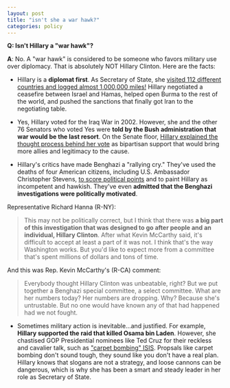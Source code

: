 ```yaml
---  
layout: post  
title: "isn't she a war hawk?"  
categories: policy
---  
```


**Q: Isn't Hillary a "war hawk"?**
  
**A**: No. A "war hawk" is considered to be someone who favors military use over diplomacy. That is absolutely NOT Hillary Clinton. Here are the facts:

* Hillary is a **diplomat first**. As Secretary of State, she [visited 112 different countries and logged almost 1,000,000 miles!](https://mic.com/articles/21829/5-top-highlights-in-hillary-clinton-s-secretary-of-state-tenure#.x0B1Hndr6) Hillary negotiated a ceasefire between Israel and Hamas, helped open Burma to the rest of the world, and pushed the sanctions that finally got Iran to the negotiating table. 

* Yes, Hillary voted for the Iraq War in 2002. However, she and the other 76 Senators who voted Yes were **told by the Bush administration that war would be the last resort**. On the Senate floor, [Hillary explained the thought process behind her vote](http://www.thepeoplesview.net/main/2016/3/20/hillary-clinton-is-not-a-hawk-foreign-policy) as bipartisan support that would bring more allies and legitimacy to the cause. 

* Hillary's critics have made Benghazi a "rallying cry." They've used the deaths of four American citizens, including U.S. Ambassador Christopher Stevens, [to score political points](http://www.cnn.com/2015/10/14/politics/hillary-clinton-benghazi-committee/index.html) and to paint Hillary as incompetent and hawkish. They've even **admitted that the Benghazi investigations were politically motivated**.

Representative Richard Hanna (R-NY): 
> This may not be politically correct, but I think that there was **a big part of this investigation that was designed to go after people and an individual, Hillary Clinton**. After what Kevin McCarthy said, it's difficult to accept at least a part of it was not. I think that's the way Washington works. But you'd like to expect more from a committee that's spent millions of dollars and tons of time.

And this was Rep. Kevin McCarthy's (R-CA) comment: 
> Everybody thought Hillary Clinton was unbeatable, right? But we put together a Benghazi special committee, a select committee. What are her numbers today? Her numbers are dropping. Why? Because she's untrustable. But no one would have known any of that had happened had we not fought.

* Sometimes military action is inevitable...and justified. For example, **Hillary supported the raid that killed Osama bin Laden**. However, she chastised GOP Presidential nominees like Ted Cruz for their reckless and cavalier talk, such as ["carpet bombing" ISIS](http://www.npr.org/2016/05/17/478361999/4-things-to-know-about-hillary-clintons-approach-to-foreign-policy). Propsals like carpet bombing don't sound tough, they sound like you don't have a real plan. Hillary knows that slogans are not a strategy, and loose cannons can be dangerous, which is why she has been a smart and steady leader in her role as Secretary of State. 
